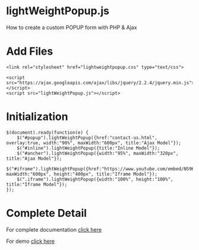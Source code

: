 # lightWeightPopup.js
How to create a custom POPUP form with PHP &amp; Ajax

<h1>Add Files</h1>

```
<link rel="stylesheet" href="lightweightpopup.css" type="text/css">
```

```
<script src="https://ajax.googleapis.com/ajax/libs/jquery/2.2.4/jquery.min.js"></script>
<script src="lightWeightPopup.js"></script>
```

<h1>Initialization</h1>

```
$(document).ready(function(e) {
	$("#popup").lightWeightPopup({href:"contact-us.html", overlay:true, width:"90%", maxWidth:"600px", title:"Ajax Model"});
	$("#inline").lightWeightPopup({title:"Inline Model"});
	$("#ancher").lightWeightPopup({width:"95%", maxWidth:"320px", title:"Ajax Model"});
	$("#iframe").lightWeightPopup({href:"https://www.youtube.com/embed/N59KnLf2pbY", maxWidth:"600px", height:"400px", title:"Iframe Model"});
	$(".iframe").lightWeightPopup({width:"100%", height:"100%", title:"Iframe Model"});
});
```

<h1>Complete Detail</h1>

For complete documentation <a href="https://learncodeweb.com/web-development/how-to-create-a-custom-popup-form-with-php-and-ajax/" target="_blank">click here</a>


For demo <a href="https://learncodeweb.com/demo/web-development/how-to-create-a-custom-popup-form-with-php-and-ajax/" target="_blank">click here</a>
